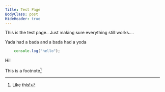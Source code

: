```yaml
---
Title: Test Page
BodyClass: post
HideHeader: true
---
```


This is the test page.. Just making sure everything still works....

Yada had a bada and a bada had a yoda

```javascript
	console.log("hello");
```

Hi!

This is a footnote[^1]

[^1]: Like this!
